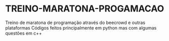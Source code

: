 # TREINO-MARATONA-PROGAMACAO
Treino de maratona de programação através do beecrowd e outras plataformas
Códigos feitos principalmente em python mas com algumas questões em c++
